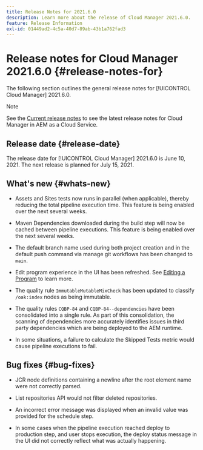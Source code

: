```yaml
---
title: Release Notes for 2021.6.0
description: Learn more about the release of Cloud Manager 2021.6.0.
feature: Release Information
exl-id: 01449ad2-4c5a-40d7-89ab-43b1a762fad3
---
```

# Release notes for Cloud Manager 2021.6.0 {#release-notes-for}

The following section outlines the general release notes for [!UICONTROL Cloud Manager] 2021.6.0.

>[!NOTE]
>See the [Current release notes](https://experienceleague.adobe.com/en/docs/experience-manager-cloud-service/content/release-notes/cloud-manager/current#getting-access) to see the latest release notes for Cloud Manager in AEM as a Cloud Service.

## Release date {#release-date}

The release date for [!UICONTROL Cloud Manager] 2021.6.0 is June 10, 2021.
The next release is planned for July 15, 2021.

## What's new {#whats-new}

* Assets and Sites tests now runs in parallel (when applicable), thereby reducing the total pipeline execution time. This feature is being enabled over the next several weeks.

* Maven Dependencies downloaded during the build step will now be cached between pipeline executions. This feature is being enabled over the next several weeks. 

* The default branch name used during both project creation and  in the default push command via manage git workflows has been changed to `main`. 

* Edit program experience in the UI has been refreshed. See [Editing a Program](/help/getting-started/program-setup.md#editing-program) to learn more.

* The quality rule `ImmutableMutableMixCheck` has been updated to classify `/oak:index` nodes as being immutable.

* The quality rules `CQBP-84` and `CQBP-84--dependencies` have been consolidated into a single rule. As part of this consolidation, the scanning of dependencies more accurately identifies issues in third party dependencies which are being deployed to the AEM runtime.

* In some situations, a failure to calculate the Skipped Tests metric would cause pipeline executions to fail.

## Bug fixes {#bug-fixes}

* JCR node definitions containing a newline after the root element name were not correctly parsed.

* List repositories API would not filter deleted repositories.

* An incorrect error message was displayed when an invalid value was provided for the schedule step. 

* In some cases when the pipeline execution reached deploy to production step, and user stops execution, the deploy status  message in the UI did not correctly reflect what was actually happening.
